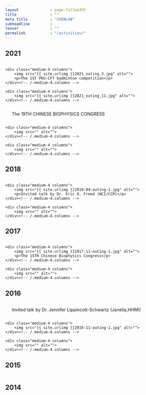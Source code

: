 ```yaml
---
layout              : page-fullwidth
title               : ""
meta_title          : "CHENLAB"
subheadline         : 
teaser              : ""
permalink           : "/activities/"
---
```


## 2021

<div class="row t30">
    <div class="medium-4 columns">
        <img src="{{ site.urlimg }}2021_outing.jpg" alt="">
    </div><!-- /.medium-4.columns -->

    <div class="medium-4 columns">
        <img src="{{ site.urlimg }}2021_outing_3.jpg" alt="">
        <p>The 1ST PKU-CFT badminton competition</p>
    </div><!-- /.medium-4.columns -->

    <div class="medium-4 columns">
        <img src="{{ site.urlimg }}2021_outing_11.jpg" alt="">
    </div><!-- /.medium-4.columns -->

</div><!-- /.row -->

<div class="row t30">
    <div class="medium-4 columns">
        <img src="{{ site.urlimg }}2021-08-outing.jpg" alt="">
        <p>The 19TH CHINESE BIOPHYSICS CONGRESS</p>
    </div><!-- /.medium-4.columns -->

    <div class="medium-4 columns">
        <img src="" alt="">
    </div><!-- /.medium-4.columns -->

    <div class="medium-4 columns">
        <img src="" alt="">
    </div><!-- /.medium-4.columns -->
</div><!-- /.row -->

## 2018

<div class="row t30">
    <div class="medium-4 columns">
        <img src="{{ site.urlimg }}2018-06-outing-1.jpg" alt="">
    </div><!-- /.medium-4.columns -->

    <div class="medium-4 columns">
        <img src="{{ site.urlimg }}2018-04-outing-1.jpg" alt="">
        <p>Invited talk by Dr. Eric O. Freed (NCI/CCR)</p>
    </div><!-- /.medium-4.columns -->

    <div class="medium-4 columns">
        <img src="" alt="">
    </div><!-- /.medium-4.columns -->

</div><!-- /.row -->

## 2017

<div class="row t30">
    <div class="medium-4 columns">
        <img src="{{ site.urlimg }}2017-06-outing-01.jpg" alt="">
    </div><!-- /.medium-4.columns -->
        
    <div class="medium-4 columns">
        <img src="{{ site.urlimg }}2017-11-outing-1.jpg" alt="">
        <p>The 15TH Chinese Biophysics Congress</p>
    </div><!-- /.medium-4.columns -->

    <div class="medium-4 columns">
        <img src="" alt="">
    </div><!-- /.medium-4.columns -->

</div><!-- /.row -->

## 2016

<div class="row t30">
    <div class="medium-4 columns">
        <img src="{{ site.urlimg }}2016-08-outing-4-3.jpg" alt="">
        <p>Invited talk by Dr. Jennifer Lippincott-Schwartz (Janelia,HHMI)</p>
    </div><!-- /.medium-4.columns -->

    <div class="medium-4 columns">
        <img src="{{ site.urlimg }}2016-11-outing-1.jpg" alt="">
    </div><!-- /.medium-4.columns -->

    <div class="medium-4 columns">
        <img src="" alt="">
    </div><!-- /.medium-4.columns -->

</div><!-- /.row -->

## 2015

<div class="row t30">
    <div class="medium-4 columns">
        <img src="{{ site.urlimg }}2015-02-outing.jpg" alt="">
    </div><!-- /.medium-4.columns -->

</div><!-- /.row -->


## 2014

<div class="row t30">
    <div class="medium-4 columns">
        <img src="{{ site.urlimg }}2014-09-outing.jpg" alt="">
    </div><!-- /.medium-4.columns -->

</div><!-- /.row -->

